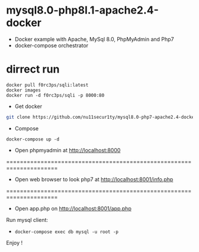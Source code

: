 # mysql8.0-php8l.1-apache2.4-docker

- Docker example with Apache, MySql 8.0, PhpMyAdmin and Php7
- docker-compose orchestrator

# dirrect run
```docker
docker pull f0rc3ps/sqli:latest
docker images
docker run -d f0rc3ps/sqli -p 8000:80
```

- Get docker
```bash
git clone https://github.com/nu11secur1ty/mysql8.0-php7-apache2.4-docker.git
```
- Compose
```
docker-compose up -d
```

- Open phpmyadmin at [http://localhost:8000](http://localhost:8000)

=====================================================================

- Open web browser to look php7 at [http://localhost:8001/info.php](http://localhost:8001/info.php)

=====================================================================

- Open app.php on [http://localhost:8001/app.php](http://localhost:8001/app.php)

Run mysql client:

- `docker-compose exec db mysql -u root -p` 

Enjoy !
